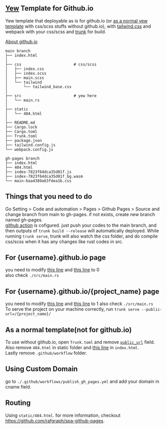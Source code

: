 ## [Yew](https://yew.rs/) Template for Github.io
Yew template that deployable as is for github.io (or [as a normal yew template](https://github.com/Ja-sonYun/yew-template-for-github-io#as-a-normal-templatenot-for-githubio) with css/scss stuffs without github.io), with [tailwind.css](https://tailwindcss.com/) and webpack with your css/scss and [trunk](https://trunkrs.dev) for build.

[About github.io](https://pages.github.com/)  

```
main branch
├── index.html
│
├── css                       # css/scss
│   ├── index.css
│   ├── index.scss
│   ├── main.scss
│   └── tailwind
│       └── tailwind_base.css
│
├── src                       # yew here
│   └── main.rs
│
├── static
│   └── 404.html
│
├── README.md
├── Cargo.lock
├── Cargo.toml
├── Trunk.toml
├── package.json
├── tailwind.config.js
└── webpack.config.js

gh-pages branch
├── index.html
├── 404.html
├── index-7823f64dca35d01f.js
├── index-7823f64dca35d01f_bg.wasm
└── main-baa4389a63fdea1b.css
```

## Things that you need to do

Go Setting > Code and automation > Pages > Github Pages > Source and change branch from main to gh-pages. if not exists, create new branch named gh-pages.   
[github action](https://github.com/Ja-sonYun/yew-template-for-github-io/blob/main/.github/workflows/publish_gh_pages.yml) is cofigured. just push your codes to the main branch, and then outputs of `trunk build --release` will automatically deployed.
While running `trunk serve`, trunk will also watch the css folder, and do compile css/scss when it has any changes like rust codes in src.

## For {username}.github.io page

you need to modify [this line](https://github.com/Ja-sonYun/yew-template-for-github-io/blob/main/Trunk.toml#L5-L7)
and [this line](https://github.com/Ja-sonYun/yew-template-for-github-io/blob/main/static/404.html#L25) to 0  
also check `./src/main.rs`

## For {username}.github.io/{project_name} page

you need to modify [this line](https://github.com/Ja-sonYun/yew-template-for-github-io/blob/main/Trunk.toml#L5-L7)
and [this line](https://github.com/Ja-sonYun/yew-template-for-github-io/blob/main/static/404.html#L25) to 1
also check `./src/main.rs`   
To serve the project on your machine correctly, run `trunk serve --public-url=/{project_name}/`

## As a normal template(not for github.io)

To use without github.io, open `Trunk.toml` and remove [`public_url`](https://github.com/Ja-sonYun/yew-template-for-github-io/blob/main/Trunk.toml#L5) field.  
Also remove `404.html` in static folder and [this line](https://github.com/Ja-sonYun/yew-template-for-github-io/blob/main/index.html#L7) in `index.html`.  
Lastly remove `.github/workflow` folder.

## Using Custom Domain

go to `./.github/workflows/publish_gh_pages.yml` and add your domain in cname field.  

## Routing

Using `static/404.html`. for more information, checkout https://github.com/rafgraph/spa-github-pages.  

